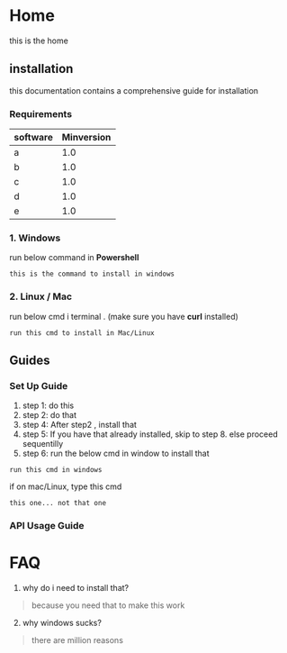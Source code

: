 <!-- TITLE: Neutrinos Doc -->
<!-- SUBTITLE: docs for nos -->

# Home
this is the home
## installation
this documentation contains a comprehensive guide for installation 

### Requirements
software | Minversion
-----|------------------------
a  | 1.0
b | 1.0
c | 1.0
d | 1.0
e | 1.0
### 1. Windows
run below command in **Powershell**
		
```
this is the command to install in windows

```

### 2. Linux / Mac
run below cmd i terminal . (make sure you have **curl** installed)
		
```
run this cmd to install in Mac/Linux
```
## Guides
### Set Up Guide
1. step 1: do this
2. step 2: do that
3. step 4: After step2 , install that
4. step 5: If you have that already installed, skip to step 8. else proceed sequentilly
5. step 6: run the below cmd in window to install that
		
```
run this cmd in windows
```

if on mac/Linux, type this cmd

```
this one... not that one
```

### API Usage Guide
# FAQ
1. why do i need to install that?
> 	because you need that to make this work
	
2. why windows sucks?
> 	there are million reasons

	